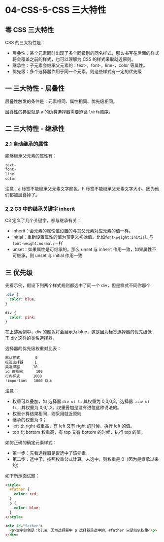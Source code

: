 # 04-CSS-5-CSS 三大特性

## 零 CSS 三大特性

CSS 的三大特性是：

- 层叠性：某个元素同时出现了多个同级别的同名样式，那么书写在后面的样式将会覆盖之前的样式，也可以理解为 CSS 的样式采取就近原则。
- 继承性：子元素会继承父元素的：text-，font-，line-，color 等属性。
- 优先级：多个选择器作用于同一个元素，则这些样式有一定的优先级

## 一 三大特性 - 层叠性

层叠性触发的条件是：元素相同、属性相同、优先级相同。

层叠性的典型就是 a 的伪类选择器需要遵循 `lvhfa`顺序。

## 二 三大特性 - 继承性

### 2.1 自动继承的属性

能够继承父元素的属性有：

```txt
text-
font-
line-
color
```

注意：a 标签不能继承父元素文字颜色，h 标签不能继承父元素文字大小，因为他们都被层叠掉了。

### 2.2 C3 中的继承关键字 inherit

C3 定义了几个关键字，都与继承有关：

- inherit：会元素的属性值设置的与其父元素对应元素的值一样。
- initial：重新设置属性的值为预定义初始值。比如`font-weight:initial;`与`font-weight:normal;`一样
- unset：如果属性是可继承的，那么 unset 与 inherit 作用一致，如果属性不可继承，则 unset 与 initial 作用一致

## 三 优先级

先看示例，假设下列两个样式规则都选中了同一个 div，但是样式不同你那个

```css
.div {
  color: blue;
}

div {
  color: pink;
}
```

在上述案例中，div 的颜色将会展示为 blue，这是因为标签选择器的优先级低于.div 这样的类名选择器。

选择器的优先级权重对比表：

```txt
默认样式       0
标签选择器     1
类选择器      10
id 选择器      100
行内样式      1000
!important   1000 以上
```

注意：

- 权重可以叠加，如 选择器 `div ul li` 其权重为 0,0,0,3，选择器 `.nav ul li`，其权重为 0,0,1,2。权重叠加是没有进位这种说法的。
- 权重计算结果相同，则采用就近原则
- 继承的权重为 0；
- left 比 right 权重高，有 left 又有 right 的时候，执行 left 的值。
- top 比 bottom 权重高，有 top 又有 bottom 的时候，执行 top 的值。

如何正确的确定元素样式：

- 第一步：先看选择器是否选中了该元素，
- 第二步：选中了，按照权重公式计算。未选中，则权重是 0（因为是继承过来的）

如下所示面试题：

```html
<style>
  #father {
    color: red;
  }
  p {
    color: blue;
  }
</style>

<div id="father">
  <p>文字颜色是：blue，因为选择器中 p 选择器是选中的，#father 只是继承权重</p>
</div>
```
